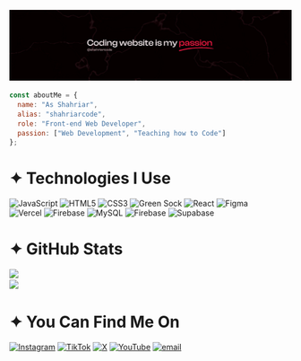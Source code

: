 <!-- Banner -->
<p align="center">
  <img src="/assets/hellobanner.png" alt="banner" />
</p>

<!-- About Me -->

```js
const aboutMe = {
  name: "As Shahriar",
  alias: "shahriarcode",
  role: "Front-end Web Developer",
  passion: ["Web Development", "Teaching how to Code"]
};
```

# ✦ Technologies I Use

![JavaScript](https://img.shields.io/badge/javascript-gray.svg?style=flat&logo=javascript&logoColor=white) ![HTML5](https://img.shields.io/badge/html5-gray.svg?style=flat&logo=html5&logoColor=white) ![CSS3](https://img.shields.io/badge/css3-gray.svg?style=flat&logo=css3&logoColor=white) ![Green Sock](https://img.shields.io/badge/green%20sock-gray?style=flat&logo=greensock&logoColor=white) ![React](https://img.shields.io/badge/react-gray.svg?style=flat&logo=react&logoColor=white) ![Figma](https://img.shields.io/badge/figma-gray.svg?style=flat&logo=figma&logoColor=white) <br>
![Vercel](https://img.shields.io/badge/vercel-gray.svg?style=flat&logo=vercel&logoColor=white) ![Firebase](https://img.shields.io/badge/firebase-gray.svg?style=flat&logo=firebase) ![MySQL](https://img.shields.io/badge/mysql-gray.svg?style=flat&logo=mysql&logoColor=white) ![Firebase](https://img.shields.io/badge/firebase-gray?style=flat&logo=firebase&logoColor=white) ![Supabase](https://img.shields.io/badge/Supabase-gray?style=flat&logo=supabase&logoColor=white)

# ✦ GitHub Stats

![](https://github-readme-stats.vercel.app/api?username=shahriarcode69&theme=graywhite&hide_border=true&include_all_commits=true&count_private=true)<br/>
![](https://nirzak-streak-stats.vercel.app/?user=shahriarcode69&theme=graywhite&hide_border=true)


# ✦ You Can Find Me On

[![Instagram](https://img.shields.io/badge/Instagram-gray.svg?logo=Instagram&logoColor=white)](https://instagram.com/shahriarcode) [![TikTok](https://img.shields.io/badge/TikTok-gray.svg?logo=TikTok&logoColor=white)](https://tiktok.com/@shahriarcode) [![X](https://img.shields.io/badge/X-gray.svg?logo=X&logoColor=white)](https://x.com/shahriarcode) [![YouTube](https://img.shields.io/badge/YouTube-gray.svg?logo=YouTube&logoColor=white)](https://youtube.com/@shahriarcode) [![email](https://img.shields.io/badge/Email-gray?logo=gmail&logoColor=white)](mailto:shahriarcode69@gmail.com)